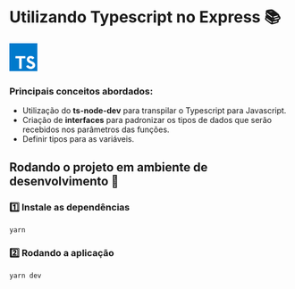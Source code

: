 # Utilizando Typescript no Express :books:

<img src="https://raw.githubusercontent.com/github/explore/80688e429a7d4ef2fca1e82350fe8e3517d3494d/topics/typescript/typescript.png" width="50">

### Principais conceitos abordados:
- Utilização do **ts-node-dev** para transpilar o Typescript para Javascript.
- Criação de **interfaces** para padronizar os tipos de dados que serão recebidos nos parâmetros das funções.
- Definir tipos para as variáveis.

## Rodando o projeto em ambiente de desenvolvimento :rocket:

### :one: Instale as dependências

```
yarn
```

### :two: Rodando a aplicação

```
yarn dev
```
